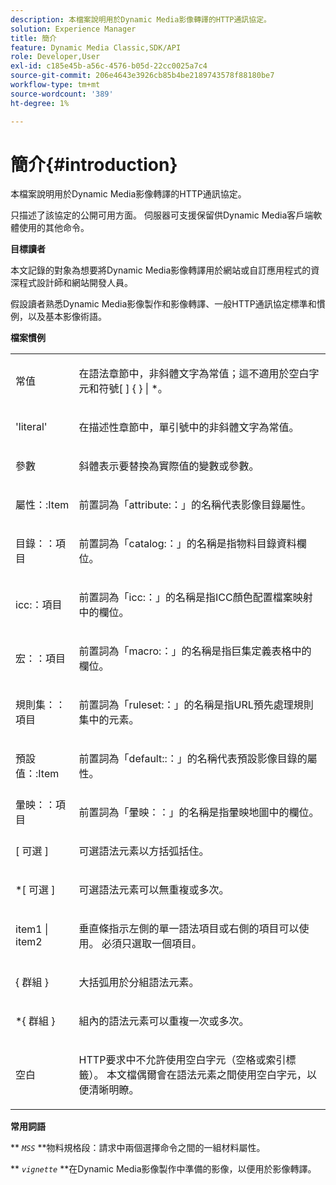```yaml
---
description: 本檔案說明用於Dynamic Media影像轉譯的HTTP通訊協定。
solution: Experience Manager
title: 簡介
feature: Dynamic Media Classic,SDK/API
role: Developer,User
exl-id: c185e45b-a56c-4576-b05d-22cc0025a7c4
source-git-commit: 206e4643e3926cb85b4be2189743578f88180be7
workflow-type: tm+mt
source-wordcount: '389'
ht-degree: 1%

---
```


# 簡介{#introduction}

本檔案說明用於Dynamic Media影像轉譯的HTTP通訊協定。

只描述了該協定的公開可用方面。 伺服器可支援保留供Dynamic Media客戶端軟體使用的其他命令。

**目標讀者**

本文記錄的對象為想要將Dynamic Media影像轉譯用於網站或自訂應用程式的資深程式設計師和網站開發人員。

假設讀者熟悉Dynamic Media影像製作和影像轉譯、一般HTTP通訊協定標準和慣例，以及基本影像術語。

**檔案慣例**

<table id="simpletable_E96BA470B3CE4266A9E6ED0440A56C40"> 
 <tr class="strow"> 
  <td class="stentry"> <p>常值 </p> </td> 
  <td class="stentry"> <p>在語法章節中，非斜體文字為常值；這不適用於空白字元和符號[ ] { } | *。 </p> </td> 
 </tr> 
 <tr class="strow"> 
  <td class="stentry"> <p>'literal' </p> </td> 
  <td class="stentry"> <p>在描述性章節中，單引號中的非斜體文字為常值。 </p> </td> 
 </tr> 
 <tr class="strow"> 
  <td class="stentry"> <p> <span class="varname"> 參數 </span> </p> </td> 
  <td class="stentry"> <p>斜體表示要替換為實際值的變數或參數。 </p> </td> 
 </tr> 
 <tr class="strow"> 
  <td class="stentry"> <p> <span class="codeph"> 屬性：:Item  </span> </p> </td> 
  <td class="stentry"> <p>前置詞為「attribute:：」的名稱代表影像目錄屬性。 </p> </td> 
 </tr> 
 <tr class="strow"> 
  <td class="stentry"> <p> <span class="codeph"> 目錄：：項目  </span> </p> </td> 
  <td class="stentry"> <p>前置詞為「catalog:：」的名稱是指物料目錄資料欄位。 </p> </td> 
 </tr> 
 <tr class="strow"> 
  <td class="stentry"> <p> <span class="codeph"> icc:：項目  </span> </p> </td> 
  <td class="stentry"> <p>前置詞為「icc:：」的名稱是指ICC顏色配置檔案映射中的欄位。 </p> </td> 
 </tr> 
 <tr class="strow"> 
  <td class="stentry"> <p> <span class="codeph"> 宏：：項目  </span> </p> </td> 
  <td class="stentry"> <p>前置詞為「macro:：」的名稱是指巨集定義表格中的欄位。 </p> </td> 
 </tr> 
 <tr class="strow"> 
  <td class="stentry"> <p> <span class="codeph"> 規則集：：項目  </span> </p> </td> 
  <td class="stentry"> <p>前置詞為「ruleset:：」的名稱是指URL預先處理規則集中的元素。 </p> </td> 
 </tr> 
 <tr class="strow"> 
  <td class="stentry"> <p> <span class="codeph"> 預設值：:Item  </span> </p> </td> 
  <td class="stentry"> <p>前置詞為「default::：」的名稱代表預設影像目錄的屬性。 </p> </td> 
 </tr> 
 <tr class="strow"> 
  <td class="stentry"> <span class="codeph"> 暈映：：項目  </span> </td> 
  <td class="stentry"> <p>前置詞為「暈映：：」的名稱是指暈映地圖中的欄位。 </p> </td> 
 </tr> 
 <tr class="strow"> 
  <td class="stentry"> <p>[ <span class="varname">可選</span> ] </p> </td> 
  <td class="stentry"> <p>可選語法元素以方括弧括住。 </p> </td> 
 </tr> 
 <tr class="strow"> 
  <td class="stentry"> <p>*[ <span class="varname">可選</span> ] </p> </td> 
  <td class="stentry"> <p>可選語法元素可以無重複或多次。 </p> </td> 
 </tr> 
 <tr class="strow"> 
  <td class="stentry"> <p> <span class="varname"> item1  </span>|  <span class="varname"> item2  </span> </p> </td> 
  <td class="stentry"> <p>垂直條指示左側的單一語法項目或右側的項目可以使用。 必須只選取一個項目。 </p> </td> 
 </tr> 
 <tr class="strow"> 
  <td class="stentry"> <p>{ <span class="varname"> 群組 </span> } </p> </td> 
  <td class="stentry"> <p>大括弧用於分組語法元素。 </p> </td> 
 </tr> 
 <tr class="strow"> 
  <td class="stentry"> <p>*{ <span class="varname"> 群組 </span> } </p> </td> 
  <td class="stentry"> <p>組內的語法元素可以重複一次或多次。 </p> </td> 
 </tr> 
 <tr class="strow"> 
  <td class="stentry"> <p>空白 </p> </td> 
  <td class="stentry"> <p>HTTP要求中不允許使用空白字元（空格或索引標籤）。 本文檔偶爾會在語法元素之間使用空白字元，以便清晰明瞭。 </p> </td> 
 </tr> 
</table>

**常用詞語**

** *`MSS`* **物料規格段：請求中兩個選擇命令之間的一組材料屬性。

** *`vignette`* **在Dynamic Media影像製作中準備的影像，以便用於影像轉譯。
